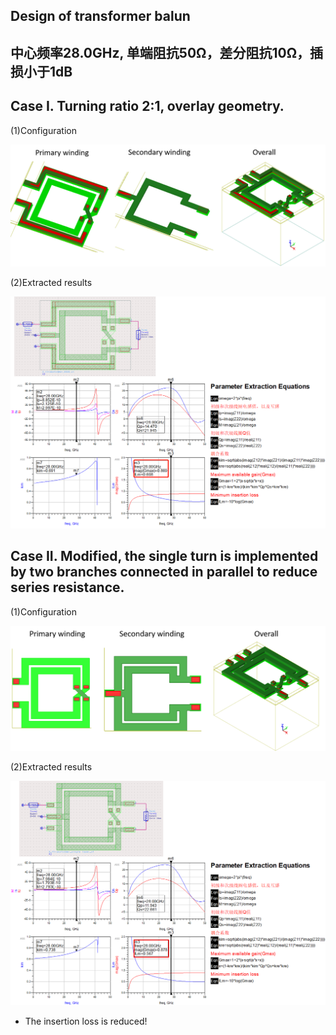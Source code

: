 ## Design of transformer balun

## 中心频率28.0GHz, 单端阻抗50Ω，差分阻抗10Ω，插损小于1dB
## Case I. Turning ratio 2:1, overlay geometry.
(1)Configuration

![](p1.png)

(2)Extracted results

![](p2.png)


## Case II. Modified, the single turn is implemented by two branches connected in parallel to reduce series resistance.
(1)Configuration

![](p3.png)

(2)Extracted results

![](p4.png)

* The insertion loss is reduced!


